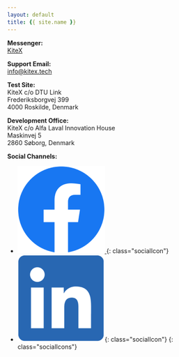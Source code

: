 ```yaml
---
layout: default
title: {{ site.name }}
---
```


<!-- CONTACT  -->


**Messenger:**  
[KiteX](m.me/KiteX.tech)

**Support Email:**  
info@kitex.tech

**Test Site:**  
KiteX c/o DTU Link  
Frederiksborgvej 399  
4000 Roskilde, Denmark

**Development Office:**  
KiteX c/o Alfa Laval Innovation House  
Maskinvej 5  
2860 Søborg, Denmark


**Social Channels:** 

- [ ![Facebook Icon](/graphics/Facebook.png) ](https://www.facebook.com/KiteX.tech){: class="socialIcon"} 
- [![LinkedIn Icon](/graphics/LinkedIn.png)](https://www.linkedin.com/company/kitex.){: class="socialIcon"}
{: class="socialIcons"}